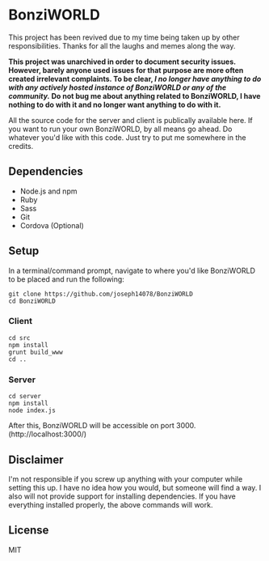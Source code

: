 # BonziWORLD

This project has been revived due to my time being taken up by other responsibilities. Thanks for all the laughs and memes along the way.

**This project was unarchived in order to document security issues. However, barely anyone used issues for that purpose are more often created irrelevant complaints. To be clear, *I no longer have anything to do with any actively hosted instance of BonziWORLD or any of the community.* Do not bug me about anything related to BonziWORLD, I have nothing to do with it and no longer want anything to do with it.**

All the source code for the server and client is publically available here. If you want to run your own BonziWORLD, by all means go ahead. Do whatever you'd like with this code. Just try to put me somewhere in the credits.

## Dependencies
- Node.js and npm
- Ruby
- Sass
- Git
- Cordova (Optional)

## Setup
In a terminal/command prompt, navigate to where you'd like BonziWORLD to be placed and run the following:
```
git clone https://github.com/joseph14078/BonziWORLD
cd BonziWORLD
```

### Client
```
cd src
npm install
grunt build_www
cd ..
```

### Server
```
cd server
npm install
node index.js
```
After this, BonziWORLD will be accessible on port 3000. (http://localhost:3000/)

## Disclaimer
I'm not responsible if you screw up anything with your computer while setting this up. I have no idea how you would, but someone will find a way. I also will not provide support for installing dependencies. If you have everything installed properly, the above commands will work.

## License
MIT
